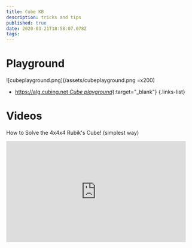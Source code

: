 ```yaml
---
title: Cube KB
description: tricks and tips
published: true
date: 2020-03-21T18:58:07.078Z
tags: 
---
```


# Playground
![cubeplayground.png](/assets/cubeplayground.png =x200)

- [https://alg.cubing.net *Cube playground*](https://alg.cubing.net){:target="_blank"}
{.links-list}

# Videos

How to Solve the 4x4x4 Rubik's Cube! (simplest way)
<iframe width="480" height="270" src="https://www.youtube.com/embed/xGiP_bfJVaw" frameborder="0" allow="accelerometer; autoplay; encrypted-media; gyroscope; picture-in-picture" allowfullscreen></iframe>

